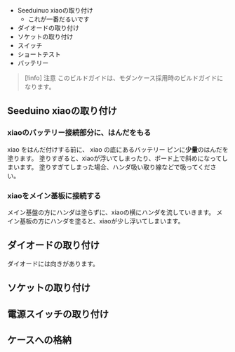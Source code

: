 

- Seeduinuo xiaoの取り付け
	- これが一番だるいです
- ダイオードの取り付け
- ソケットの取り付け
- スイッチ
- ショートテスト
- バッテリー



> [!info] 注意
> このビルドガイドは、モダンケース採用時のビルドガイドになります。


## Seeduino xiaoの取り付け

### xiaoのバッテリー接続部分に、はんだをもる
xiao をはんだ付けする前に、 xiao の底にあるバッテリー ピンに**少量**のはんだを塗ります。
塗りすぎると、xiaoが浮いてしまったり、ボード上で斜めになってしまいます。
塗りすぎてしまった場合、ハンダ吸い取り線などで吸ってください。

### xiaoをメイン基板に接続する
メイン基盤の方にハンダは塗らずに、xiaoの横にハンダを流していきます。
メイン基板の方にハンダを塗ると、xiaoが少し浮いてしまいます。

## ダイオードの取り付け
ダイオードには向きがあります。

## ソケットの取り付け


## 電源スイッチの取り付け


## ケースへの格納


